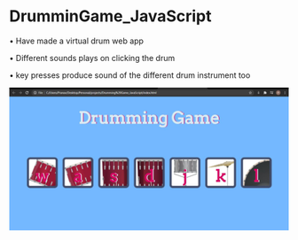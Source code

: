 # DrumminGame_JavaScript
• Have made a virtual drum web app

• Different sounds plays on clicking the drum

• key presses produce sound of the different drum instrument too

![](drumming.JPG)
